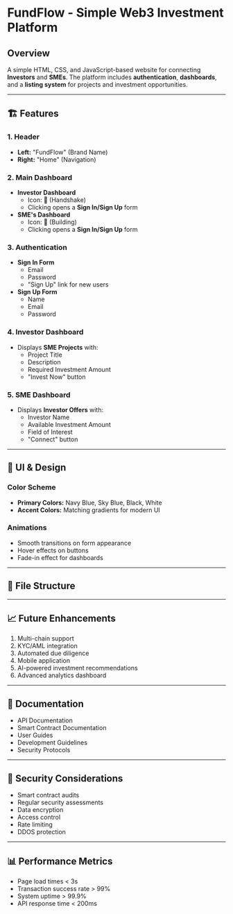 # FundFlow - Simple Web3 Investment Platform

## Overview

A simple HTML, CSS, and JavaScript-based website for connecting **Investors** and **SMEs**. The platform includes **authentication**, **dashboards**, and a **listing system** for projects and investment opportunities.

---

## 🏗️ Features

### **1. Header**

- **Left:** "FundFlow" (Brand Name)
- **Right:** "Home" (Navigation)

### **2. Main Dashboard**

- **Investor Dashboard**
  - Icon: 🤝 (Handshake)
  - Clicking opens a **Sign In/Sign Up** form
- **SME's Dashboard**
  - Icon: 🏢 (Building)
  - Clicking opens a **Sign In/Sign Up** form

### **3. Authentication**

- **Sign In Form**
  - Email
  - Password
  - "Sign Up" link for new users
- **Sign Up Form**
  - Name
  - Email
  - Password

### **4. Investor Dashboard**

- Displays **SME Projects** with:
  - Project Title
  - Description
  - Required Investment Amount
  - "Invest Now" button

### **5. SME Dashboard**

- Displays **Investor Offers** with:
  - Investor Name
  - Available Investment Amount
  - Field of Interest
  - "Connect" button

---

## 🎨 UI & Design

### **Color Scheme**

- **Primary Colors:** Navy Blue, Sky Blue, Black, White
- **Accent Colors:** Matching gradients for modern UI

### **Animations**

- Smooth transitions on form appearance
- Hover effects on buttons
- Fade-in effect for dashboards

---

## 📁 File Structure

---

## 📈 Future Enhancements

1. Multi-chain support
2. KYC/AML integration
3. Automated due diligence
4. Mobile application
5. AI-powered investment recommendations
6. Advanced analytics dashboard

---

## 📝 Documentation

- API Documentation
- Smart Contract Documentation
- User Guides
- Development Guidelines
- Security Protocols

---

## 🔐 Security Considerations

- Smart contract audits
- Regular security assessments
- Data encryption
- Access control
- Rate limiting
- DDOS protection

---

## 📊 Performance Metrics

- Page load times < 3s
- Transaction success rate > 99%
- System uptime > 99.9%
- API response time < 200ms
